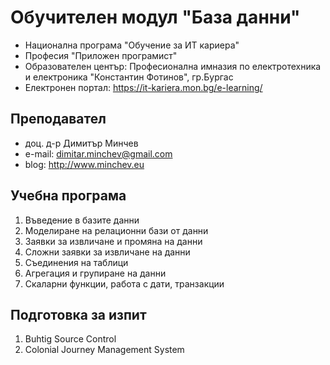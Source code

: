 # Обучителен модул "База данни"
- Национална програма "Обучение за ИТ кариера"
- Професия "Приложен програмист" 
- Образователен център: Професионална имназия по електротехника и електроника "Константин Фотинов", гр.Бургас  
- Електронен портал: https://it-kariera.mon.bg/e-learning/

## Преподавател
- доц. д-р Димитър Минчев
- e-mail: dimitar.minchev@gmail.com 
- blog: http://www.minchev.eu

## Учебна програма
1. Въведение в базите данни
2. Моделиране на релационни бази от данни	
3. Заявки за извличане и промяна на данни	
4. Сложни заявки за извличане на данни 
5. Съединения на таблици
6. Агрегация и групиране на данни
7. Скаларни функции, работа с дати, транзакции

## Подготовка за изпит 
1. Buhtig Source Control
2. Colonial Journey Management System